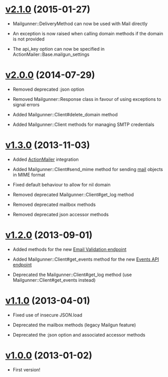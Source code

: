 # [v2.1.0](https://github.com/timcraft/mailgunner/tree/v2.1.0) (2015-01-27)

  * Mailgunner::DeliveryMethod can now be used with Mail directly

  * An exception is now raised when calling domain methods if the domain is not provided

  * The api_key option can now be specified in ActionMailer::Base.mailgun_settings

# [v2.0.0](https://github.com/timcraft/mailgunner/tree/v2.0.0) (2014-07-29)

  * Removed deprecated :json option

  * Removed Mailgunner::Response class in favour of using exceptions to signal errors

  * Added Mailgunner::Client#delete_domain method

  * Added Mailgunner::Client methods for managing SMTP credentials

# [v1.3.0](https://github.com/timcraft/mailgunner/tree/v1.3.0) (2013-11-03)

  * Added [ActionMailer](https://rubygems.org/gems/actionmailer) integration

  * Added Mailgunner::Client#send_mime method for sending [mail](https://rubygems.org/gems/mail) objects in MIME format

  * Fixed default behaviour to allow for nil domain

  * Removed deprecated Mailgunner::Client#get_log method

  * Removed deprecated mailbox methods

  * Removed deprecated json accessor methods

# [v1.2.0](https://github.com/timcraft/mailgunner/tree/v1.2.0) (2013-09-01)

  * Added methods for the new [Email Validation endpoint](http://documentation.mailgun.com/api-email-validation.html)

  * Added Mailgunner::Client#get_events method for the new [Events API endpoint](http://documentation.mailgun.com/api-events.html)

  * Deprecated the Mailgunner::Client#get_log method (use Mailgunner::Client#get_events instead)

# [v1.1.0](https://github.com/timcraft/mailgunner/tree/v1.1.0) (2013-04-01)

  * Fixed use of insecure JSON.load

  * Deprecated the mailbox methods (legacy Mailgun feature)

  * Deprecated the :json option and associated accessor methods

# [v1.0.0](https://github.com/timcraft/mailgunner/tree/v1.0.0) (2013-01-02)

  * First version!
